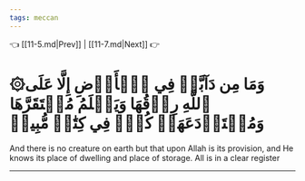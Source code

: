 ```yaml
---
tags: meccan
---
```


👈 [[11-5.md|Prev]] | [[11-7.md|Next]] 👉

# ۞وَمَا مِن دَآبَّةٖ فِي ٱلۡأَرۡضِ إِلَّا عَلَى ٱللَّهِ رِزۡقُهَا وَيَعۡلَمُ مُسۡتَقَرَّهَا وَمُسۡتَوۡدَعَهَاۚ كُلّٞ فِي كِتَٰبٖ مُّبِينٖ

And there is no creature on earth but that upon Allah is its provision, and He knows its place of dwelling and place of storage. All is in a clear register

---

